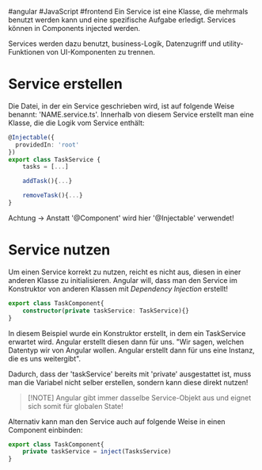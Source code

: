 #angular 
#JavaScript 
#frontend 
Ein Service ist eine Klasse, die mehrmals benutzt werden kann und eine spezifische Aufgabe erledigt. Services können in Components injected werden.

Services werden dazu benutzt, business-Logik, Datenzugriff und utility-Funktionen von UI-Komponenten zu trennen.
# Service erstellen
Die Datei, in der ein Service geschrieben wird, ist auf folgende Weise benannt:
'NAME.service.ts'.
Innerhalb von diesem Service erstellt man eine Klasse, die die Logik vom Service enthält:
```TypeScript
@Injectable({  
  providedIn: 'root'  
})
export class TaskService {
	tasks = [...]

	addTask(){...}

	removeTask(){...}
}
```
Achtung -> Anstatt '@Component' wird hier '@Injectable' verwendet!
# Service nutzen
Um einen Service korrekt zu nutzen, reicht es nicht aus, diesen in einer anderen Klasse zu initialisieren. Angular will, dass man den Service im Konstruktor von anderen Klassen mit _Dependency Injection_ erstellt!
```TypeScript
export class TaskComponent{
	constructor(private taskService: TaskService){}
}
```
In diesem Beispiel wurde ein Konstruktor erstellt, in dem ein TaskService erwartet wird. Angular erstellt diesen dann für uns. "Wir sagen, welchen Datentyp wir von Angular wollen. Angular erstellt dann für uns eine Instanz, die es uns weitergibt".

Dadurch, dass der 'taskService' bereits mit 'private' ausgestattet ist, muss man die Variabel nicht selber erstellen, sondern kann diese direkt nutzen!

> [!NOTE] Angular gibt immer dasselbe Service-Objekt aus und eignet sich somit für globalen State!

Alternativ kann man den Service auch auf folgende Weise in einen Component einbinden:
```TypeScript
export class TaskComponent{
	private taskService = inject(TasksService)
}
```
